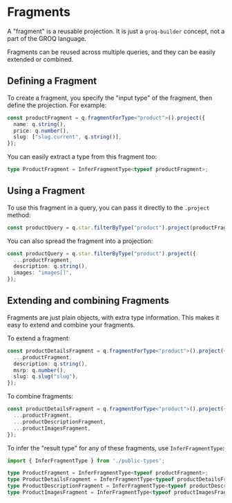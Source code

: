 # Fragments

A "fragment" is a reusable projection. It is just a `groq-builder` concept, not a part of the GROQ language.

Fragments can be reused across multiple queries, and they can be easily extended or combined.

## Defining a Fragment

To create a fragment, you specify the "input type" of the fragment, then define the projection.  For example:

```ts
const productFragment = q.fragmentForType<"product">().project({
  name: q.string(),
  price: q.number(),
  slug: ["slug.current", q.string()],
});
```

You can easily extract a type from this fragment too:

```ts
type ProductFragment = InferFragmentType<typeof productFragment>;
```

## Using a Fragment

To use this fragment in a query, you can pass it directly to the `.project` method:

```ts
const productQuery = q.star.filterByType("product").project(productFragment);
```

You can also spread the fragment into a projection:
```ts
const productQuery = q.star.filterByType("product").project({
  ...productFragment,
  description: q.string(),
  images: "images[]",
});
```

## Extending and combining Fragments

Fragments are just plain objects, with extra type information.  This makes it easy to extend and combine your fragments.

To extend a fragment:

```ts
const productDetailsFragment = q.fragmentForType<"product">().project({
  ...productFragment,
  description: q.string(),
  msrp: q.number(),
  slug: q.slug("slug"),
});
```

To combine fragments:

```ts
const productDetailsFragment = q.fragmentForType<"product">().project({
  ...productFragment,
  ...productDescriptionFragment,
  ...productImagesFragment,
});
```

To infer the "result type" for any of these fragments, use `InferFragmentType`:

```ts
import { InferFragmentType } from './public-types';

type ProductFragment = InferFragmentType<typeof productFragment>;
type ProductDetailsFragment = InferFragmentType<typeof productDetailsFragment>;
type ProductDescriptionFragment = InferFragmentType<typeof productDescriptionFragment>;
type ProductImagesFragment = InferFragmentType<typeof productImagesFragment>;
```
